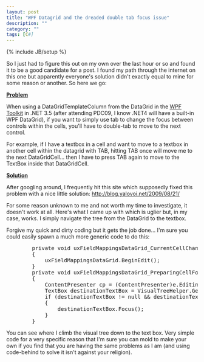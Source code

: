 ```yaml
---
layout: post
title: "WPF Datagrid and the dreaded double tab focus issue"
description: ""
category: ""
tags: [C#]
---
```

{% include JB/setup %}

So I just had to figure this out on my own over the last hour or so and found it to be a good candidate for a post. I found my path through the internet on this one but apparently everyone's solution didn't exactly equal to mine for some reason or another. So here we go:

<strong><span style="text-decoration: underline;">Problem</span></strong>

When using a DataGridTemplateColumn from the DataGrid in the <a href="http://www.codeplex.com/wpf">WPF Toolkit</a> in .NET 3.5 (after attending PDC09, I know .NET4 will have a built-in WPF DataGrid), if you want to simply use tab to change the focus between controls within the cells, you'll have to double-tab to move to the next control.

For example, if I have a textbox in a cell and want to move to a textbox in another cell within the datagrid with TAB, hitting TAB once will move me to the next DataGridCell... then I have to press TAB again to move to the TextBox inside that DataGridCell.

<span style="text-decoration: underline;"><strong>Solution</strong></span>

After googling around, I frequently hit this site which supposedly fixed this problem with a nice little solution: <a href="http://blog.yalovoi.net/2009/08/21/">http://blog.yalovoi.net/2009/08/21/</a>

For some reason unknown to me and not worth my time to investigate, it doesn't work at all. Here's what I came up with which is uglier but, in my case, works. I simply navigate the tree from the DataGrid to the textbox.

Forgive my quick and dirty coding but it gets the job done... I'm sure you could easily spawn a much more generic code to do this:

<pre name="code" class="c#">
        private void uxFieldMappingsDataGrid_CurrentCellChanged(object sender, EventArgs e)
        {
            uxFieldMappingsDataGrid.BeginEdit();
        }
        private void uxFieldMappingsDataGrid_PreparingCellForEdit(object sender, DataGridPreparingCellForEditEventArgs e)
        {
            ContentPresenter cp = (ContentPresenter)e.EditingElement;
            TextBox destinationTextBox = VisualTreeHelper.GetChild(cp, 0) as TextBox;
            if (destinationTextBox != null &amp;&amp; destinationTextBox.Name == "uxTest")
            {
                destinationTextBox.Focus();
            }
        }
</pre>

You can see where I climb the visual tree down to the text box. Very simple code for a very specific reason that I'm sure you can mold to make your own if you find that you are having the same problems as I am (and using code-behind to solve it isn't against your religion).